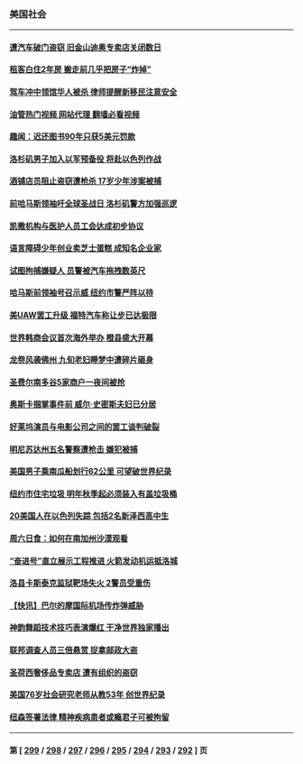 ### 美国社会
---
#### [遭汽车破门盗窃 旧金山迪奥专卖店关闭数日](../../pages/ncid1078160/n14095185.md?10150445) 
#### [租客白住2年房 搬走前几乎把房子“炸掉”](../../pages/ncid1078160/n14095126.md?10150445) 
#### [驾车冲中领馆华人被杀 律师提醒新移民注意安全](../../pages/ncid1078160/n14094964.md?10150445) 
#### [油管热门视频 网站代理 翻墙必看视频](http://138.2.39.72:81/youtube.html?epic-marker?10150445)
#### [趣闻：迟还图书90年只获5美元罚款](../../pages/ncid1078160/n14095051.md?10150445) 
#### [洛杉矶男子加入以军预备役 将赴以色列作战](../../pages/ncid1078160/n14094928.md?10150445) 
#### [酒铺店员阻止盗窃遭枪杀 17岁少年涉案被捕](../../pages/ncid1078160/n14094918.md?10150445) 
#### [前哈马斯领袖吁全球圣战日 洛杉矶警方加强巡逻](../../pages/ncid1078160/n14094913.md?10150445) 
#### [凯撒机构与医护人员工会达成初步协议](../../pages/ncid1078160/n14094887.md?10150445) 
#### [语言障碍少年创业卖芝士蛋糕 成知名企业家](../../pages/ncid1078160/n14093816.md?10150445) 
#### [试图拘捕嫌疑人 员警被汽车拖拽数英尺](../../pages/ncid1078160/n14094505.md?10150445) 
#### [哈马斯前领袖号召示威 纽约市警严阵以待](../../pages/ncid1078160/n14094346.md?10150445) 
#### [美UAW罢工升级 福特汽车称让步已达极限](../../pages/ncid1078160/n14094211.md?10150445) 
#### [世界韩商会议首次海外举办 橙县盛大开幕](../../pages/ncid1078160/n14094249.md?10150445) 
#### [龙卷风袭佛州 九旬老妇睡梦中遭碎片砸身](../../pages/ncid1078160/n14094194.md?10150445) 
#### [圣费尔南多谷5家商户一夜间被抢](../../pages/ncid1078160/n14094209.md?10150445) 
#### [奥斯卡掴掌事件前 威尔·史密斯夫妇已分居](../../pages/ncid1078160/n14094205.md?10150445) 
#### [好莱坞演员与电影公司之间的罢工谈判破裂](../../pages/ncid1078160/n14094196.md?10150445) 
#### [明尼苏达州五名警察遭枪击 嫌犯被捕](../../pages/ncid1078160/n14094016.md?10150445) 
#### [美国男子乘南瓜船划行62公里 可望破世界纪录](../../pages/ncid1078160/n14093767.md?10150445) 
#### [纽约市住宅垃圾 明年秋季起必须装入有盖垃圾桶](../../pages/ncid1078160/n14093499.md?10150445) 
#### [20美国人在以色列失踪 包括2名新泽西高中生](../../pages/ncid1078160/n14093453.md?10150445) 
#### [周六日食：如何在南加州沙漠​​观看](../../pages/ncid1078160/n14093344.md?10150445) 
#### [“奋进号”直立展示工程推进 火箭发动机运抵洛城](../../pages/ncid1078160/n14093326.md?10150445) 
#### [洛县卡斯泰克监狱靶场失火 2警员受重伤](../../pages/ncid1078160/n14093288.md?10150445) 
#### [【快讯】巴尔的摩国际机场传炸弹威胁](../../pages/ncid1078160/n14093261.md?10150445) 
#### [神韵舞蹈技术技巧表演爆红 干净世界独家播出](../../pages/ncid1078160/n14092485.md?10150445) 
#### [联邦调查人员三倍悬赏 捉拿邮政大盗](../../pages/ncid1078160/n14092953.md?10150445) 
#### [圣荷西奢侈品专卖店 遭有组织的盗窃](../../pages/ncid1078160/n14092951.md?10150445) 
#### [美国76岁社会研究老师从教53年 创世界纪录](../../pages/ncid1078160/n14092643.md?10150445) 
#### [纽森签署法律 精神疾病患者或瘾君子可被拘留](../../pages/ncid1078160/n14092880.md?10150445) 

---
#### 第 [ [299](./299.md?10150445) / [298](./298.md?10150445) / [297](./297.md?10150445) / [296](./296.md?10150445) / [295](./295.md?10150445) / [294](./294.md?10150445) / [293](./293.md?10150445) / [292](./292.md?10150445) ] 页
